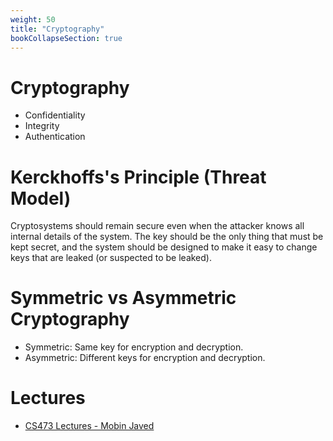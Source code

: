 ```yaml
---
weight: 50
title: "Cryptography"
bookCollapseSection: true
---
```


# Cryptography

- Confidentiality
- Integrity
- Authentication

# Kerckhoffs's Principle (Threat Model)

Cryptosystems should remain secure even when the attacker knows all internal details of the system. The key should be the only thing that must be kept secret, and the system should be designed to make it easy to change keys that are leaked (or suspected to be leaked).

# Symmetric vs Asymmetric Cryptography

- Symmetric: Same key for encryption and decryption.
- Asymmetric: Different keys for encryption and decryption.

# Lectures

- [CS473 Lectures - Mobin Javed](https://www.youtube.com/playlist?list=PLzdEYvQEExDrq7SkPd2EzySF0AnLeJbvf)
